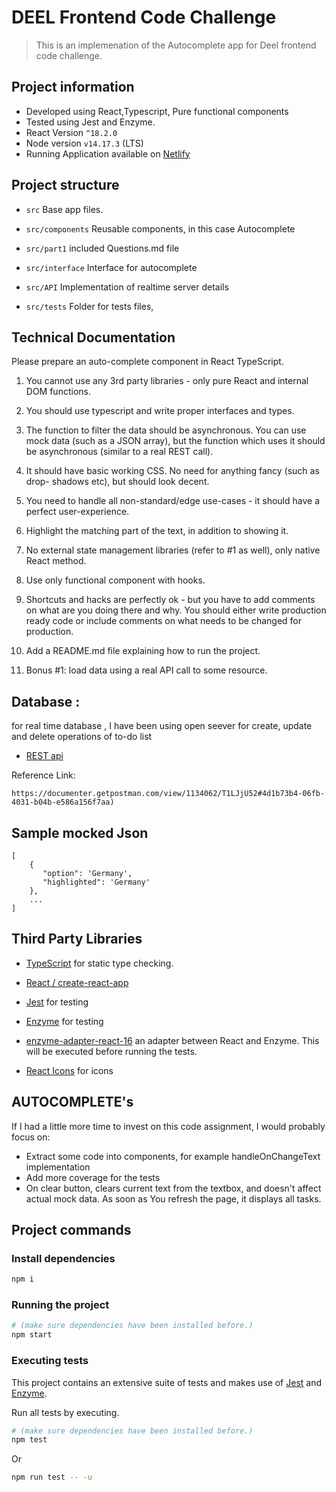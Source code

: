# DEEL Frontend Code Challenge

> This is an implemenation of the Autocomplete app for Deel frontend code challenge.

## Project information

- Developed using React,Typescript, Pure functional components
- Tested using Jest and Enzyme.
- React Version `^18.2.0`
- Node version `v14.17.3` (LTS)
- Running Application available on [Netlify](https://autocomplete-bhagyashree.netlify.app/)

## Project structure

- `src` Base app files.

- `src/components` Reusable components, in this case Autocomplete
- `src/part1` included Questions.md file

- `src/interface` Interface for autocomplete
- `src/API` Implementation of realtime server details
- `src/tests` Folder for tests files,

## Technical Documentation

Please prepare an auto-complete component in React TypeScript.

1. You cannot use any 3rd party libraries - only pure React and internal DOM
   functions.
2. You should use typescript and write proper interfaces and types.
3. The function to filter the data should be asynchronous. You can use mock data
   (such as a JSON array), but the function which uses it should be asynchronous
   (similar to a real REST call).

4. It should have basic working CSS. No need for anything fancy (such as drop-
   shadows etc), but should look decent.

5. You need to handle all non-standard/edge use-cases - it should have a perfect
   user-experience.
6. Highlight the matching part of the text, in addition to showing it.
7. No external state management libraries (refer to #1 as well), only native React
   method.
8. Use only functional component with hooks.
9. Shortcuts and hacks are perfectly ok - but you have to add comments on what
   are you doing there and why. You should either write production ready code or
   include comments on what needs to be changed for production.
10. Add a README.md file explaining how to run the project.
11. Bonus #1: load data using a real API call to some resource.

## Database :

for real time database , I have been using open seever for create, update and delete operations of to-do list

- [REST api](https://countriesnow.space/api/v0.1/countries/positions)

Reference Link:

`https://documenter.getpostman.com/view/1134062/T1LJjU52#4d1b73b4-06fb-4031-b04b-e586a156f7aa)`

## Sample mocked Json

```
[
    {
       "option": 'Germany',
       "highlighted": 'Germany'
    },
    ...
]

```

## Third Party Libraries

- [TypeScript](https://www.typescriptlang.org/) for static type checking.
- [React / create-react-app](https://github.com/facebook/create-react-app)
- [Jest](https://jestjs.io/) for testing
- [Enzyme](https://airbnb.io/enzyme/) for testing
- [enzyme-adapter-react-16](https://enzymejs.github.io/enzyme/docs/installation/react-16.html) an adapter between React and Enzyme. This will be executed before running the tests.

- [React Icons](https://react-icons.github.io/react-icons) for icons

## AUTOCOMPLETE's

If I had a little more time to invest on this code assignment, I would probably
focus on:

- Extract some code into components, for example handleOnChangeText implementation
- Add more coverage for the tests
- On clear button, clears current text from the textbox, and doesn't affect actual mock data. As soon as You refresh the page, it displays all tasks.

## Project commands

### Install dependencies

```zsh
npm i
```

### Running the project

```zsh
# (make sure dependencies have been installed before.)
npm start
```

### Executing tests

This project contains an extensive suite of tests and makes use of [Jest](https://jestjs.io/) and [Enzyme](https://github.com/airbnb/enzyme).

Run all tests by executing.

```zsh
# (make sure dependencies have been installed before.)
npm test
```

Or

```zsh
npm run test -- -u
```
